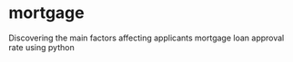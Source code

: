 # mortgage
Discovering the main factors affecting applicants mortgage loan approval rate using python 

